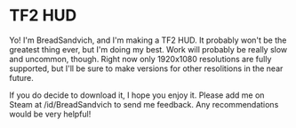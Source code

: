 # TF2 HUD
Yo! I'm BreadSandvich, and I'm making a TF2 HUD. It probably won't be the greatest thing ever, but I'm doing my best. Work will probably be really slow and uncommon, though. Right now only 1920x1080 resolutions are fully supported, but I'll be sure to make versions for other resolitions in the near future.

If you do decide to download it, I hope you enjoy it. Please add me on Steam at /id/BreadSandvich to send me feedback. Any recommendations would be very helpful!
